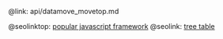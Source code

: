 @link: api/datamove_movetop.md

@seolinktop: [popular javascript framework](https://webix.com)
@seolink: [tree table](https://webix.com/widget/treetable/)